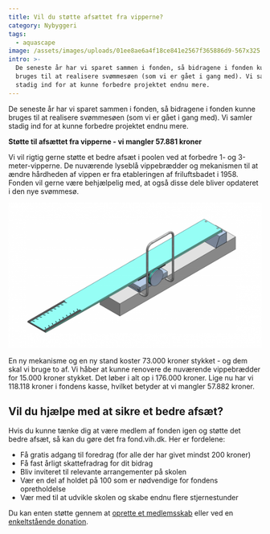 ```yaml
---
title: Vil du støtte afsættet fra vipperne?
category: Nybyggeri
tags:
  - aquascape
image: /assets/images/uploads/01ee8ae6a4f18ce841e2567f365886d9-567x325.png
intro: >-
  De seneste år har vi sparet sammen i fonden, så bidragene i fonden kunne
  bruges til at realisere svømmesøen (som vi er gået i gang med). Vi samler
  stadig ind for at kunne forbedre projektet endnu mere.
---
```

De seneste år har vi sparet sammen i fonden, så bidragene i fonden kunne bruges til at realisere svømmesøen (som vi er gået i gang med). Vi samler stadig ind for at kunne forbedre projektet endnu mere.

**Støtte til afsættet fra vipperne - vi mangler 57.881 kroner**

Vi vil rigtig gerne støtte et bedre afsæt i poolen ved at forbedre 1- og 3-meter-vipperne. De nuværende lyseblå vippebrædder og mekanismen til at ændre hårdheden af vippen er fra etableringen af friluftsbadet i 1958. Fonden vil gerne være behjælpelig med, at også disse dele bliver opdateret i den nye svømmesø.

![](/assets/images/uploads/01ee8ae6a4f18ce841e2567f365886d9-567x325.png)

En ny mekanisme og en ny stand koster 73.000 kroner stykket - og dem skal vi bruge to af. Vi håber at kunne renovere de nuværende vippebrædder for 15.000 kroner stykket. Det løber i alt op i 176.000 kroner. Lige nu har vi 118.118 kroner i fondens kasse, hvilket betyder at vi mangler 57.882 kroner.

## Vil du hjælpe med at sikre et bedre afsæt?

Hvis du kunne tænke dig at være medlem af fonden igen og støtte det bedre afsæt, så kan du gøre det fra fond.vih.dk. Her er fordelene:

* Få gratis adgang til foredrag (for alle der har givet mindst 200 kroner)
* Få fast årligt skattefradrag for dit bidrag
* Bliv inviteret til relevante arrangementer på skolen
* Vær en del af holdet på 100 som er nødvendige for fondens opretholdelse
* Vær med til at udvikle skolen og skabe endnu flere stjernestunder

Du kan enten støtte gennem at [oprette et medlemsskab](/medlem/) eller ved en [enkeltstående donation](/bidrag/).
